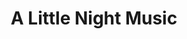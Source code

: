 ---
title: A Little Night Music
year: 1998
opening_date: 1998-06-05
closing_date: 1998-06-20
layout: productions
image:
image_caption:
image_credit:
playbill: 
category: 
Theatre: Theatre Jacksonville
Venue: Little Theatre
cast:
  Mr. Lindquist: James L. Wright
  Mrs. Nordstrom: Trish Strain
  Mr. Anderson: Amber Amerson
  Mr. Erlanson: Karl Rogers
  Mrs. Segstrom: Christine DuMars
  Fredrika: Emily Martin
  Madame Armfeldt: Susan Carcaba
  Frid: David T. Abraham
  Henrik Egerman: Paddy Heusinger
  Anne Egerman: Carla Mari
  Frederik Egerman: Roger Lowe
  Petra: Jenny McCombes
  Desiree Armfeldt: Kathy Biddle
  Malla: Joy Conklin
  Bertrand: Matthew Kelly Jeffords
  Count Carl-Magnus Malcolm: Richard Cunningham
  Countess Charlotte Malcolm: Simone Aden-Reid
  Osa: Jennifer C. Platte
  Bjorn: Luke Willis
crew:
Artistic Director: Robert Arleigh White
Musical Director: Laura Peden
Scenic and Lighting Design: Andrew J. Way
Production Coordinator: Bruce Barrett Musser
Choreographer: Michelle Ottley
Technical Director: Andrew J. Way
Stage Manager: Shelly Higgins Hughes
Special Features: Diane Reese
Scenic Painting: Jasmin Pahlivanovic
Costumes: 
  - Nitza Cochran
  - Chuck Chapman
Dresser: 
  - Marian Bornovalova
  - Sara Franklin
  - Dawn Runyan
  - Cathy Duncan
Hair and Make-up: Bruce Barrett Musser
Properties: 
  - Jon Bennett
  - T.J. Pietro
  - Jennifer Criswell
  - Ciane Batzka
  - Cathy Wood 
  - Karen Murphree
  - Marie C. Cook
Set Construction: 
  - Manuel Bello
  - James Newman
  - Gloria Pepe
  - Karen Murphree
  - Marina Bornovalova
  - Ashira Brooke
  - Diana Batcka
  - Sean Reed
  - Mark K. Swanson
  - Jennifer Criswell
  - Cathy Wood
  - Karen Jones
  - Bill McNeal
  - Jenny McCombes
  - Jon Bennett
  - Jamie Wright
  - Diane Batzka
  - Andrea Chaknis
  - Marie C. Cook
  - Sara Franklin
Set Dressings: Bruce Barrett Musser
Light Technician: Gloria Pepe
Follow Spot Operator: Andrea Chaknis
Grip: 
  - Mary Swanson
  - Ashira Brooke
  - Karen Jones
  - Bill McNeal
  - Brian Wood
orchestra:
  Oboe: Nancy Marencin
  Cello: Beth Pope
  Clarinet: Lauren Smith
  Flute: Clint Weinberg
  Piano: Laura Peden
  Violin: Brian Griffin
external_links:
---